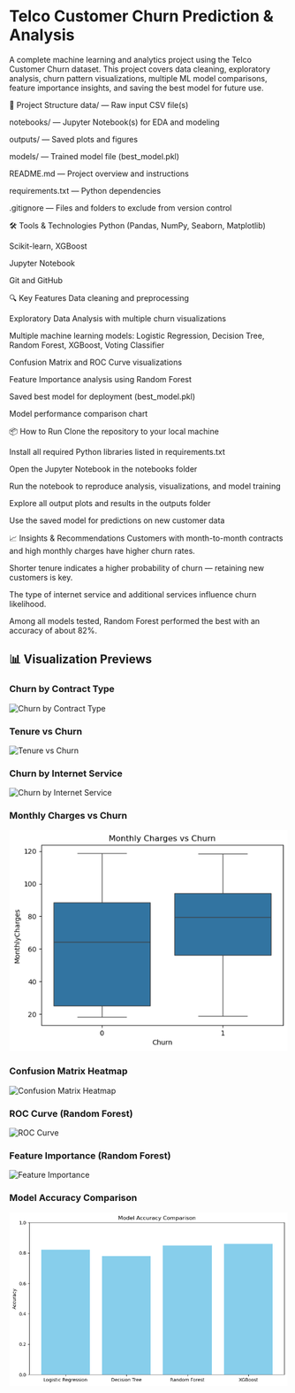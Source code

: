 # Telco Customer Churn Prediction & Analysis
A complete machine learning and analytics project using the Telco Customer Churn dataset.
This project covers data cleaning, exploratory analysis, churn pattern visualizations, multiple ML model comparisons, feature importance insights, and saving the best model for future use.

📁 Project Structure
data/ — Raw input CSV file(s)

notebooks/ — Jupyter Notebook(s) for EDA and modeling

outputs/ — Saved plots and figures

models/ — Trained model file (best_model.pkl)

README.md — Project overview and instructions

requirements.txt — Python dependencies

.gitignore — Files and folders to exclude from version control

🛠 Tools & Technologies
Python (Pandas, NumPy, Seaborn, Matplotlib)

Scikit-learn, XGBoost

Jupyter Notebook

Git and GitHub

🔍 Key Features
Data cleaning and preprocessing

Exploratory Data Analysis with multiple churn visualizations

Multiple machine learning models: Logistic Regression, Decision Tree, Random Forest, XGBoost, Voting Classifier

Confusion Matrix and ROC Curve visualizations

Feature Importance analysis using Random Forest

Saved best model for deployment (best_model.pkl)

Model performance comparison chart

📦 How to Run
Clone the repository to your local machine

Install all required Python libraries listed in requirements.txt

Open the Jupyter Notebook in the notebooks folder

Run the notebook to reproduce analysis, visualizations, and model training

Explore all output plots and results in the outputs folder

Use the saved model for predictions on new customer data

📈 Insights & Recommendations
Customers with month-to-month contracts and high monthly charges have higher churn rates.

Shorter tenure indicates a higher probability of churn — retaining new customers is key.

The type of internet service and additional services influence churn likelihood.

Among all models tested, Random Forest performed the best with an accuracy of about 82%.

## 📊 Visualization Previews

### Churn by Contract Type  
![Churn by Contract Type](images/Churn_by_Contract.png)

### Tenure vs Churn  
![Tenure vs Churn](images/Tenure_vs_Churn.png)

### Churn by Internet Service  
![Churn by Internet Service](images/churn_by_internet.png)

### Monthly Charges vs Churn  
![Monthly Charges vs Churn](images/monthly_charges_vs_churn.png)

### Confusion Matrix Heatmap  
![Confusion Matrix Heatmap](images/confusion_matrix_heatmap.png)

### ROC Curve (Random Forest)  
![ROC Curve](images/roc_curve_random_forest.png)

### Feature Importance (Random Forest)  
![Feature Importance](images/feature_importance_random_forest.png)

### Model Accuracy Comparison  
![Model Accuracy Comparison](images/model_accuracy_comparison.png)




